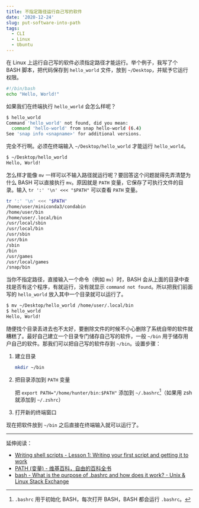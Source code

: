 ```yaml
---
title: 不指定路径运行自己写的软件
date: '2020-12-24'
slug: put-software-into-path
tags:
  - CLI
  - Linux
  - Ubuntu
---
```


在 Linux 上运行自己写的软件必须指定路径才能运行。举个例子，我写了个 BASH 脚本，把代码保存到 `hello_world` 文件，放到 `~/Desktop`，并赋予它运行权限。

```bash
#!/bin/bash
echo "Hello, World!"
```

如果我们在终端执行 `hello_world` 会怎么样呢？

```bash
$ hello_world
Command 'hello_world' not found, did you mean:
  command 'hello-world' from snap hello-world (6.4)
See 'snap info <snapname>' for additional versions.
```

完全不行啊。必须在终端输入 `~/Desktop/hello_world` 才能运行 `hello_world`。

```bash
$ ~/Desktop/hello_world
Hello, World!
```

怎么样才能像 `mv` 一样可以不输入路径就运行呢？要回答这个问题就得先弄清楚为什么 BASH 可以直接执行 `mv`。原因就是 `PATH` 变量，它保存了可执行文件的目录。输入 `tr ':' '\n' <<< "$PATH"` 可以查看 `PATH` 变量。

```bash
tr ':' '\n' <<< "$PATH"
/home/user/miniconda3/condabin
/home/user/bin
/home/user/.local/bin
/usr/local/sbin
/usr/local/bin
/usr/sbin
/usr/bin
/sbin
/bin
/usr/games
/usr/local/games
/snap/bin
```

当你不指定路径，直接输入一个命令（例如 `mv`）时，BASH 会从上面的目录中查找是否有这个程序，有就运行，没有就显示 `command not found`。所以把我们前面写的 `hello_world` 放入其中一个目录就可以运行了。

```bash
$ mv ~/Desktop/hello_world /home/user/.local/bin
$ hello_world
Hello, World!
```

随便找个目录丢进去也不太好，要删除文件的时候不小心删除了系统自带的软件就糟糕了。最好自己建立一个目录专门储存自己写的软件，一般 `~/bin` 用于储存用户自己的软件。那我们可以把自己写的软件存到 `~/bin`。设置步骤：

1. 建立目录

    ```bash
    mkdir ~/bin
    ```

1. 把目录添加到 `PATH` 变量

    把 `export PATH="/home/hunter/bin:$PATH"` 添加到 `~/.bashrc`[^rc]（如果用 zsh 就添加到 `~/.zshrc`）

1. 打开新的终端窗口

现在把软件放到 `~/bin` 之后直接在终端输入就可以运行了。

[^rc]: `.bashrc` 用于初始化 BASH，每次打开 BASH，BASH 都会运行 `.bashrc`。

---

延伸阅读：

- [Writing shell scripts - Lesson 1: Writing your first script and getting it to work](http://linuxcommand.org/lc3_wss0010.php)
- [PATH (变量) - 维基百科，自由的百科全书](https://zh.wikipedia.org/wiki/PATH_(%E5%8F%98%E9%87%8F))
- [bash - What is the purpose of .bashrc and how does it work? - Unix & Linux Stack Exchange](https://unix.stackexchange.com/questions/129143/what-is-the-purpose-of-bashrc-and-how-does-it-work)